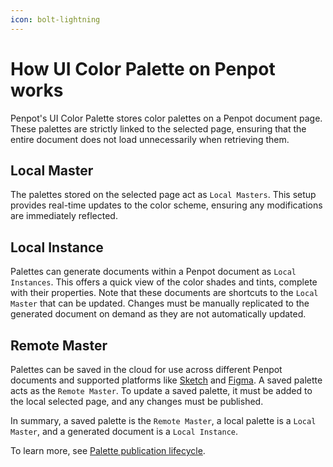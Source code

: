 ```yaml
---
icon: bolt-lightning
---
```


# How UI Color Palette on Penpot works

Penpot's UI Color Palette stores color palettes on a Penpot document page. These palettes are strictly linked to the selected page, ensuring that the entire document does not load unnecessarily when retrieving them.

## Local Master

The palettes stored on the selected page act as `Local Masters`. This setup provides real-time updates to the color scheme, ensuring any modifications are immediately reflected.

## Local Instance

Palettes can generate documents within a Penpot document as `Local Instances`. This offers a quick view of the color shades and tints, complete with their properties. Note that these documents are shortcuts to the `Local Master` that can be updated. Changes must be manually replicated to the generated document on demand as they are not automatically updated.

## Remote Master

Palettes can be saved in the cloud for use across different Penpot documents and supported platforms like [Sketch](https://www.sketch.com/) and [Figma](https://www.figma.com/). A saved palette acts as the `Remote Master`. To update a saved palette, it must be added to the local selected page, and any changes must be published.

In summary, a saved palette is the `Remote Master`, a local palette is a `Local Master`, and a generated document is a `Local Instance`.

To learn more, see [Palette publication lifecycle](palette-publication-lifecycle.md).

